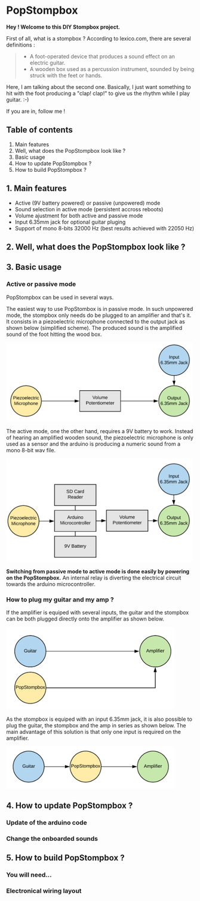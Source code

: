 # PopStompbox

**Hey ! Welcome to this DIY Stompbox project.**

First of all, what is a stompbox ? According to lexico.com, there are several definitions :
> * A foot-operated device that produces a sound effect on an electric guitar.
> * A wooden box used as a percussion instrument, sounded by being struck with the feet or hands.

Here, I am talking about the second one. Basically, I just want something to hit with the foot producing a "clap! clap!" to give us the rhythm while I play guitar. :-)

If you are in, follow me !

## Table of contents

1. Main features
2. Well, what does the PopStompbox look like ?
3. Basic usage
4. How to update PopStompbox ?
5. How to build PopStompbox ?

## 1. Main features

- Active (9V battery powered) or passive (unpowered) mode
- Sound selection in active mode (persistent accross reboots)
- Volume ajustment for both active and passive mode
- Input 6.35mm jack for optional guitar pluging
- Support of mono 8-bits 32000 Hz (best results achieved with 22050 Hz)

## 2. Well, what does the PopStompbox look like ?

## 3. Basic usage

### Active or passive mode

PopStompbox can be used in several ways.

The easiest way to use PopStombox is in passive mode. In such unpowered mode, the stompbox only needs do be plugged to an amplifier and that's it. 
It consists in a piezoelectric microphone connected to the output jack as shown below (simplified scheme). The produced sound is the amplified sound of the foot hitting the wood box.

<img src="https://raw.githubusercontent.com/St4ckben/PopStompbox/master/resources/passive_mode.png" width="500" title="Passive mode">

The active mode, one the other hand, requires a 9V battery to work. Instead of hearing an amplified wooden sound, the piezoelectric microphone is only used as a sensor and the arduino is producing a numeric sound from a mono 8-bit wav file. 

<img src="https://raw.githubusercontent.com/St4ckben/PopStompbox/master/resources/active_mode.png" width="500" title="Active mode">

**Switching from passive mode to active mode is done easily by powering on the PopStompbox.**
An internal relay is diverting the electrical circuit towards the arduino microcontroller.

### How to plug my guitar and my amp ? 

If the amplifier is equiped with several inputs, the guitar and the stompbox can be both plugged directly onto the amplifier as shown below.

<img src="https://raw.githubusercontent.com/St4ckben/PopStompbox/master/resources/parallel_plugging.png" width="450" title="Parallel plugging">

As the stompbox is equiped with an input 6.35mm jack, it is also possible to plug the guitar, the stompbox and the amp in series as shown below. The main advantage of this solution is that only one input is required on the amplifier. 

<img src="https://raw.githubusercontent.com/St4ckben/PopStompbox/master/resources/series_plugging.png" width="450" title="In-series plugging">

## 4. How to update PopStompbox ?

### Update of the arduino code

### Change the onboarded sounds 

## 5. How to build PopStompbox ?

### You will need...

### Electronical wiring layout


